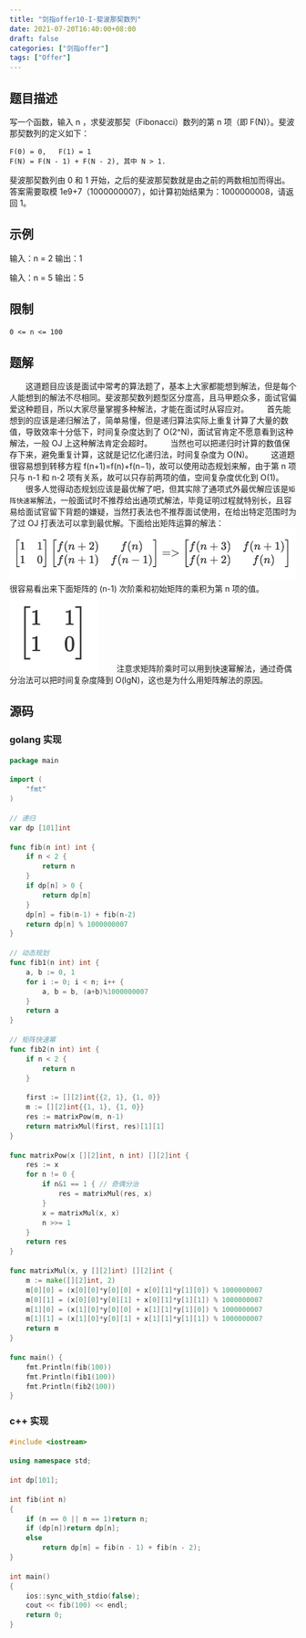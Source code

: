 ```yaml
---
title: "剑指offer10-I-斐波那契数列"
date: 2021-07-20T16:40:00+08:00
draft: false
categories: ["剑指offer"]
tags: ["Offer"]
---
```


## 题目描述

写一个函数，输入 n ，求斐波那契（Fibonacci）数列的第 n 项（即 F(N)）。斐波那契数列的定义如下：

```html
F(0) = 0,   F(1) = 1
F(N) = F(N - 1) + F(N - 2), 其中 N > 1.
```

斐波那契数列由 0 和 1 开始，之后的斐波那契数就是由之前的两数相加而得出。答案需要取模 1e9+7（1000000007），如计算初始结果为：1000000008，请返回 1。

## 示例

输入：n = 2
输出：1

输入：n = 5
输出：5

## 限制

`0 <= n <= 100`

## 题解

　　这道题目应该是面试中常考的算法题了，基本上大家都能想到解法，但是每个人能想到的解法不尽相同。斐波那契数列题型区分度高，且马甲题众多，面试官偏爱这种题目，所以大家尽量掌握多种解法，才能在面试时从容应对。
　　首先能想到的应该是递归解法了，简单易懂，但是递归算法实际上重复计算了大量的数值，导致效率十分低下，时间复杂度达到了 O(2^N)，面试官肯定不愿意看到这种解法，一般 OJ 上这种解法肯定会超时。
　　当然也可以把递归时计算的数值保存下来，避免重复计算，这就是记忆化递归法，时间复杂度为 O(N)。
　　这道题很容易想到转移方程 f(n+1)=f(n)+f(n−1)，故可以使用动态规划来解，由于第 n 项只与 n-1 和 n-2 项有关系，故可以只存前两项的值，空间复杂度优化到 O(1)。
　　很多人觉得动态规划应该是最优解了吧，但其实除了通项式外最优解应该是`矩阵快速幂`解法，一般面试时不推荐给出通项式解法，毕竟证明过程就特别长，且容易给面试官留下背题的嫌疑，当然打表法也不推荐面试使用，在给出特定范围时为了过 OJ 打表法可以拿到最优解。下面给出矩阵运算的解法：
![fib](/images/offer/fib.png)
　　很容易看出来下面矩阵的 (n-1) 次阶乘和初始矩阵的乘积为第 n 项的值。
![matrix](/images/offer/matrix.png)
　　注意求矩阵阶乘时可以用到快速幂解法，通过奇偶分治法可以把时间复杂度降到 O(lgN)，这也是为什么用矩阵解法的原因。

## 源码

### golang 实现

```go
package main

import (
	"fmt"
)

// 递归
var dp [101]int

func fib(n int) int {
	if n < 2 {
		return n
	}
	if dp[n] > 0 {
		return dp[n]
	}
	dp[n] = fib(n-1) + fib(n-2)
	return dp[n] % 1000000007
}

// 动态规划
func fib1(n int) int {
	a, b := 0, 1
	for i := 0; i < n; i++ {
		a, b = b, (a+b)%1000000007
	}
	return a
}

// 矩阵快速幂
func fib2(n int) int {
	if n < 2 {
		return n
	}

	first := [][2]int{{2, 1}, {1, 0}}
	m := [][2]int{{1, 1}, {1, 0}}
	res := matrixPow(m, n-1)
	return matrixMul(first, res)[1][1]
}

func matrixPow(x [][2]int, n int) [][2]int {
	res := x
	for n != 0 {
		if n&1 == 1 { // 奇偶分治
			res = matrixMul(res, x)
		}
		x = matrixMul(x, x)
		n >>= 1
	}
	return res
}

func matrixMul(x, y [][2]int) [][2]int {
	m := make([][2]int, 2)
	m[0][0] = (x[0][0]*y[0][0] + x[0][1]*y[1][0]) % 1000000007
	m[0][1] = (x[0][0]*y[0][1] + x[0][1]*y[1][1]) % 1000000007
	m[1][0] = (x[1][0]*y[0][0] + x[1][1]*y[1][0]) % 1000000007
	m[1][1] = (x[1][0]*y[0][1] + x[1][1]*y[1][1]) % 1000000007
	return m
}

func main() {
	fmt.Println(fib(100))
	fmt.Println(fib1(100))
	fmt.Println(fib2(100))
}
```

### c++ 实现

```c++
#include <iostream>

using namespace std;

int dp[101];

int fib(int n)
{
	if (n == 0 || n == 1)return n;
	if (dp[n])return dp[n];
	else
		return dp[n] = fib(n - 1) + fib(n - 2);
}

int main()
{
	ios::sync_with_stdio(false);
	cout << fib(100) << endl;
	return 0;
}
```
